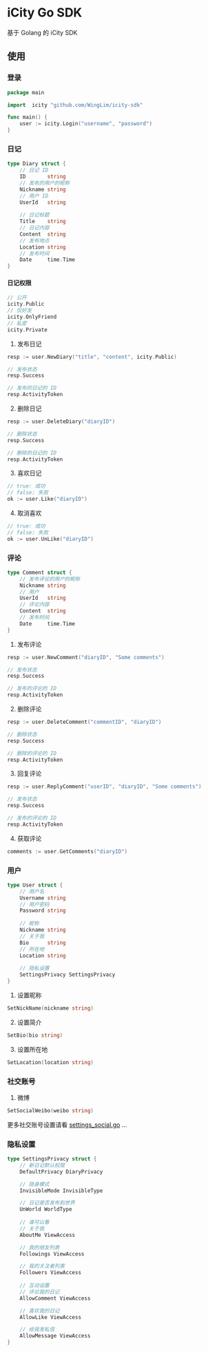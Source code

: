 # iCity Go SDK

基于 Golang 的 iCity SDK

## 使用

### 登录

```go
package main

import  icity "github.com/WingLim/icity-sdk"

func main() {
	user := icity.Login("username", "password")
}
```

### 日记

```go
type Diary struct {
	// 日记 ID
	ID       string 
	// 发布的用户的昵称
	Nickname string 
	// 用户 ID
	UserId   string
	
	// 日记标题
	Title    string 
	// 日记内容
	Content  string 
	// 发布地点
	Location string 
	// 发布时间
	Date     time.Time
}
```

#### 日记权限
```go
// 公开
icity.Public
// 仅好友
icity.OnlyFriend
// 私密
icity.Private
```

1. 发布日记
```go
resp := user.NewDiary("title", "content", icity.Public)

// 发布状态
resp.Success

// 发布的日记的 ID
resp.ActivityToken
```

2. 删除日记
```go
resp := user.DeleteDiary("diaryID")

// 删除状态
resp.Success

// 删除的日记的 ID
resp.ActivityToken
```

3. 喜欢日记
```go
// true: 成功
// false: 失败
ok := user.Like("diaryID")
```

4. 取消喜欢
```go
// true: 成功
// false: 失败
ok := user.UnLike("diaryID")
```

### 评论

```go
type Comment struct {
	// 发布评论的用户的昵称
	Nickname string
	// 用户
	UserId   string
	// 评论内容
	Content  string 
	// 发布时间
	Date     time.Time
}
```

1. 发布评论
```go
resp := user.NewComment("diaryID", "Some comments")

// 发布状态
resp.Success

// 发布的评论的 ID
resp.ActivityToken
```

2. 删除评论
```go
resp := user.DeleteComment("commentID", "diaryID")

// 删除状态
resp.Success

// 删除的评论的 ID
resp.ActivityToken
```

3. 回复评论
```go
resp := user.ReplyComment("userID", "diaryID", "Some comments")

// 发布状态
resp.Success

// 发布的评论的 ID
resp.ActivityToken
```

4. 获取评论
```go
comments := user.GetComments("diaryID")
```

### 用户
```go
type User struct {
	// 用户名
	Username string
	// 用户密码
	Password string
	
	// 昵称
	Nickname string
	// 关于我
	Bio      string
	// 所在地
	Location string
    
	// 隐私设置
	SettingsPrivacy SettingsPrivacy
}
```

1. 设置昵称
```go
SetNickName(nickname string)
```

2. 设置简介
```go
SetBio(bio string)
```

3. 设置所在地
```go
SetLocation(location string)
```

### 社交账号
1. 微博
```go
SetSocialWeibo(weibo string)
```
更多社交账号设置请看 [settings_social.go](https://github.com/WingLim/icity-sdk/blob/main/settings_social.go)
...

### 隐私设置

```go
type SettingsPrivacy struct {
	// 新日记默认权限
	DefaultPrivacy DiaryPrivacy

	// 隐身模式
	InvisibleMode InvisibleType

	// 日记是否发布到世界
	UnWorld WorldType
    
	// 谁可以看
	// 关于我
	AboutMe ViewAccess

	// 我的朋友列表
	Followings ViewAccess

	// 我的关注者列表
	Followers ViewAccess
    
	// 互动设置
	// 评论我的日记
	AllowComment ViewAccess

	// 喜欢我的日记
	AllowLike ViewAccess

	// 给我发私信
	AllowMessage ViewAccess
}
```